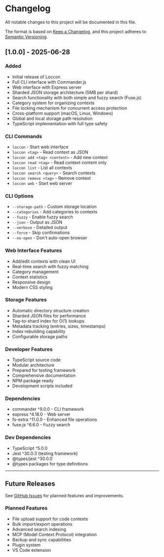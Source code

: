 # Changelog

All notable changes to this project will be documented in this file.

The format is based on [Keep a Changelog](https://keepachangelog.com/en/1.0.0/),
and this project adheres to [Semantic Versioning](https://semver.org/spec/v2.0.0.html).

## [1.0.0] - 2025-06-28

### Added
- Initial release of Loccon
- Full CLI interface with Commander.js
- Web interface with Express server
- Sharded JSON storage architecture (5MB per shard)
- Search functionality with both simple and fuzzy search (Fuse.js)
- Category system for organizing contexts
- File locking mechanism for concurrent access protection
- Cross-platform support (macOS, Linux, Windows)
- Global and local storage path resolution
- TypeScript implementation with full type safety

### CLI Commands
- `loccon` - Start web interface
- `loccon <tag>` - Read context as JSON
- `loccon add <tag> <content>` - Add new context
- `loccon read <tag>` - Read context content only
- `loccon list` - List all contexts
- `loccon search <query>` - Search contexts
- `loccon remove <tag>` - Remove context
- `loccon web` - Start web server

### CLI Options
- `--storage-path` - Custom storage location
- `--categories` - Add categories to contexts
- `--fuzzy` - Enable fuzzy search
- `--json` - Output as JSON
- `--verbose` - Detailed output
- `--force` - Skip confirmations
- `--no-open` - Don't auto-open browser

### Web Interface Features
- Add/edit contexts with clean UI
- Real-time search with fuzzy matching
- Category management
- Context statistics
- Responsive design
- Modern CSS styling

### Storage Features
- Automatic directory structure creation
- Sharded JSON files for performance
- Tag-to-shard index for O(1) lookups
- Metadata tracking (entries, sizes, timestamps)
- Index rebuilding capability
- Configurable storage paths

### Developer Features
- TypeScript source code
- Modular architecture
- Prepared for testing framework
- Comprehensive documentation
- NPM package ready
- Development scripts included

### Dependencies
- commander ^9.0.0 - CLI framework
- express ^4.18.0 - Web server
- fs-extra ^11.0.0 - Enhanced file operations
- fuse.js ^6.6.0 - Fuzzy search

### Dev Dependencies
- TypeScript ^5.0.0
- Jest ^30.0.3 (testing framework)
- @types/jest ^30.0.0
- @types packages for type definitions

---

## Future Releases

See [GitHub Issues](https://github.com/jhyoong/loccon/issues) for planned features and improvements.

### Planned Features
- File upload support for code contexts
- Bulk import/export operations
- Advanced search indexing
- MCP (Model Context Protocol) integration
- Backup and sync capabilities
- Plugin system
- VS Code extension